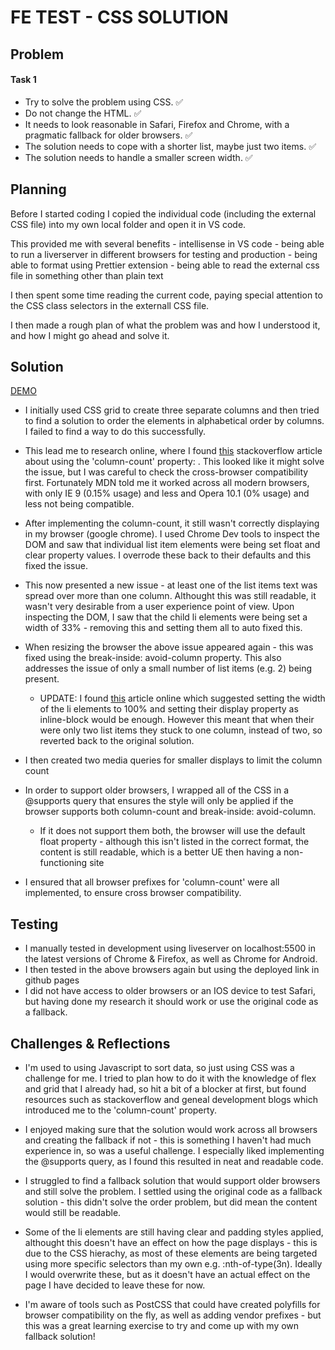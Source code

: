 # FE TEST - CSS SOLUTION

## Problem

#### Task 1

- Try to solve the problem using CSS. ✅
- Do not change the HTML. ✅
- It needs to look reasonable in Safari, Firefox and Chrome, with a pragmatic fallback for older browsers. ✅
- The solution needs to cope with a shorter list, maybe just two items. ✅
- The solution needs to handle a smaller screen width. ✅

## Planning

Before I started coding I copied the individual code (including the external CSS file) into my own local folder and open it in VS code.

This provided me with several benefits - intellisense in VS code - being able to run a liverserver in different browsers for testing and production - being able to format using Prettier extension - being able to read the external css file in something other than plain text

I then spent some time reading the current code, paying special attention to the CSS class selectors in the externall CSS file.

I then made a rough plan of what the problem was and how I understood it, and how I might go ahead and solve it.

## Solution

[DEMO](https://alphapentagon.github.io/FE_TEST/)

- I initially used CSS grid to create three separate columns and then tried to find a solution to order the elements in alphabetical order by columns. I failed to find a way to do this successfully.

- This lead me to research online, where I found [this](https://stackoverflow.com/questions/12332528/how-to-display-list-items-as-columns) stackoverflow article about using the 'column-count' property: . This looked like it might solve the issue, but I was careful to check the cross-browser compatibility first. Fortunately MDN told me it worked across all modern browsers, with only IE 9 (0.15% usage) and less and Opera 10.1 (0% usage) and less not being compatible.

- After implementing the column-count, it still wasn't correctly displaying in my browser (google chrome). I used Chrome Dev tools to inspect the DOM and saw that individual list item elements were being set float and clear property values. I overrode these back to their defaults and this fixed the issue.

- This now presented a new issue - at least one of the list items text was spread over more than one column. Althought this was still readable, it wasn't very desirable from a user experience point of view. Upon inspecting the DOM, I saw that the child li elements were being set a width of 33% - removing this and setting them all to auto fixed this.

- When resizing the browser the above issue appeared again - this was fixed using the break-inside: avoid-column property. This also addresses the issue of only a small number of list items (e.g. 2) being present.

  - UPDATE: I found [this](https://haacked.com/archive/2018/12/03/css-column-list-adventure/) article online which suggested setting the width of the li elements to 100% and setting their display property as inline-block would be enough. However this meant that when their were only two list items they stuck to one column, instead of two, so reverted back to the original solution.

- I then created two media queries for smaller displays to limit the column count

- In order to support older browsers, I wrapped all of the CSS in a @supports query that ensures the style will only be applied if the browser supports both column-count and break-inside: avoid-column.

  - If it does not support them both, the browser will use the default float property - although this isn't listed in the correct format, the content is still readable, which is a better UE then having a non-functioning site

- I ensured that all browser prefixes for 'column-count' were all implemented, to ensure cross browser compatibility.

## Testing

- I manually tested in development using liveserver on localhost:5500 in the latest versions of Chrome & Firefox, as well as Chrome for Android.
- I then tested in the above browsers again but using the deployed link in github pages
- I did not have access to older browsers or an IOS device to test Safari, but having done my research it should work or use the original code as a fallback.

## Challenges & Reflections

- I'm used to using Javascript to sort data, so just using CSS was a challenge for me. I tried to plan how to do it with the knowledge of flex and grid that I already had, so hit a bit of a blocker at first, but found resources such as stackoverflow and geneal development blogs which introduced me to the 'column-count' property.

- I enjoyed making sure that the solution would work across all browsers and creating the fallback if not - this is something I haven't had much experience in, so was a useful challenge. I especially liked implementing the @supports query, as I found this resulted in neat and readable code.

- I struggled to find a fallback solution that would support older browsers and still solve the problem. I settled using the original code as a fallback solution - this didn't solve the order problem, but did mean the content would still be readable.

- Some of the li elements are still having clear and padding styles applied, althought this doesn't have an effect on how the page displays - this is due to the CSS hierachy, as most of these elements are being targeted using more specific selectors than my own e.g. :nth-of-type(3n). Ideally I would overwrite these, but as it doesn't have an actual effect on the page I have decided to leave these for now.

- I'm aware of tools such as PostCSS that could have created polyfills for browser compatibility on the fly, as well as adding vendor prefixes - but this was a great learning exercise to try and come up with my own fallback solution!

